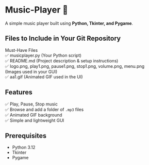 # Music-Player 🎵

A simple music player built using **Python, Tkinter, and Pygame**.

## Files to Include in Your Git Repository
Must-Have Files  
✅ musicplayer.py (Your Python script)  
✅ README.md (Project description & setup instructions)  
✅ logo.png, play1.png, pause1.png, stop1.png, volume.png, menu.png (Images used in your GUI)  
✅ aa1.gif (Animated GIF used in the UI)  

## Features
✅ Play, Pause, Stop music  
✅ Browse and add a folder of `.mp3` files  
✅ Animated GIF background  
✅ Simple and lightweight GUI  

## Prerequisites
- Python 3.12
- Tkinter
- Pygame

